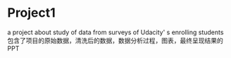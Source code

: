 # Project1
a project about study of data from surveys of Udacity' s enrolling students
包含了项目的原始数据，清洗后的数据，数据分析过程，图表，最终呈现结果的PPT

